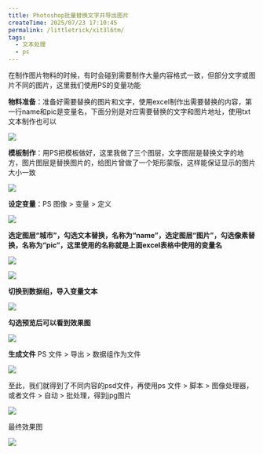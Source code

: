 ```yaml
---
title: Photoshop批量替换文字并导出图片
createTime: 2025/07/23 17:10:45
permalink: /littletrick/xit3l6tm/
tags:
  - 文本处理
  - ps
---
```

在制作图片物料的时候，有时会碰到需要制作大量内容格式一致，但部分文字或图片不同的图片，这里我们使用PS的变量功能

**物料准备**：准备好需要替换的图片和文字，使用excel制作出需要替换的内容，第一行name和pic是变量名，下面分别是对应需要替换的文字和图片地址，使用txt文本制作也可以

![](https://cdn.nlark.com/yuque/0/2020/png/683747/1606817370203-64c1f5b1-ac39-4cde-9c53-71eaa18c8e2b.png)

**模板制作**：用PS把模板做好，这里我做了三个图层，文字图层是替换文字的地方，图片图层是替换图片的，给图片曾做了一个矩形蒙版，这样能保证显示的图片大小一致

![](https://cdn.nlark.com/yuque/0/2020/png/683747/1606817370218-703915a4-1aaf-4787-8854-37ba44574e93.png)

**设定变量**：PS 图像 > 变量 > 定义

![](https://cdn.nlark.com/yuque/0/2020/png/683747/1606817370208-09d21e91-31d3-428a-94d2-ab00f18124f3.png)

**选定图层“城市”，勾选文本替换，名称为“name”，选定图层“图片”，勾选像素替换，名称为“pic”，这里使用的名称就是上面excel表格中使用的变量名**

![](https://cdn.nlark.com/yuque/0/2020/png/683747/1606817370241-7ed8fb6d-8ab5-43f7-b7e6-ae48475c38c1.png)

![](https://cdn.nlark.com/yuque/0/2020/png/683747/1606817370264-f73ed28e-1d13-4090-aa6c-c5b9b1bf0dce.png)

**切换到数据组，导入变量文本**

![](https://cdn.nlark.com/yuque/0/2020/png/683747/1606817370239-67e9431c-e0c3-46d4-aa42-ace701bb73e3.png)

**勾选预览后可以看到效果图**

![](https://cdn.nlark.com/yuque/0/2020/png/683747/1606817370262-db4e1d3a-cf50-4b3c-874d-02d897faf30b.png)

**生成文件** PS 文件 > 导出 > 数据组作为文件

![](https://cdn.nlark.com/yuque/0/2020/png/683747/1606817370322-2ea02877-05cc-4a67-a406-d274a02a3725.png)

至此，我们就得到了不同内容的psd文件，再使用ps 文件 > 脚本 > 图像处理器，或者文件 > 自动 > 批处理，得到jpg图片

![](https://cdn.nlark.com/yuque/0/2020/png/683747/1606817370297-d2863a6c-3e60-4305-9543-7e99952d07d4.png)

最终效果图

![](https://cdn.nlark.com/yuque/0/2020/png/683747/1606817370320-4e46f79c-6872-4810-abd6-a5880902e7ea.png)

